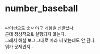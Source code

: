 # number_baseball
<br/>
파이썬으로 숫자 야구 게임을 만들었다.<br/>
근데 정상적으로 실행되지 않는다.<br/>
그래서 해설 보고 그대로 따라 써 봤는데도 안 된다.<br/>
뭐가 문제인지...
